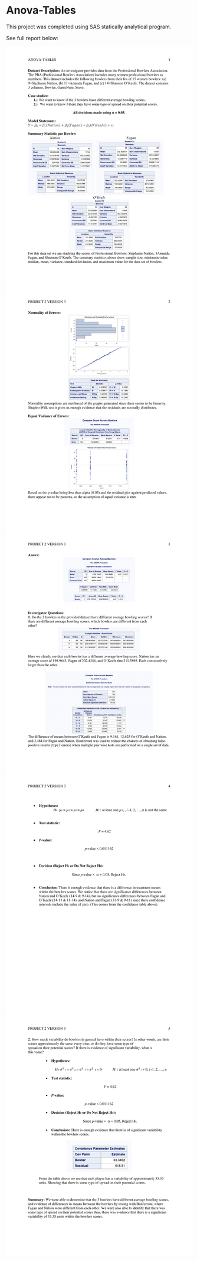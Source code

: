 # Anova-Tables

This project was completed using SAS statically analytical program.

See full report below:

![Hello](img/AnovaTables-1.png)
![Hi](img/AnovaTables-2.png)
![Hello](img/AnovaTables-3.png)
![Hi](img/AnovaTables-4.png)
![Hello](img/AnovaTables-5.png)


